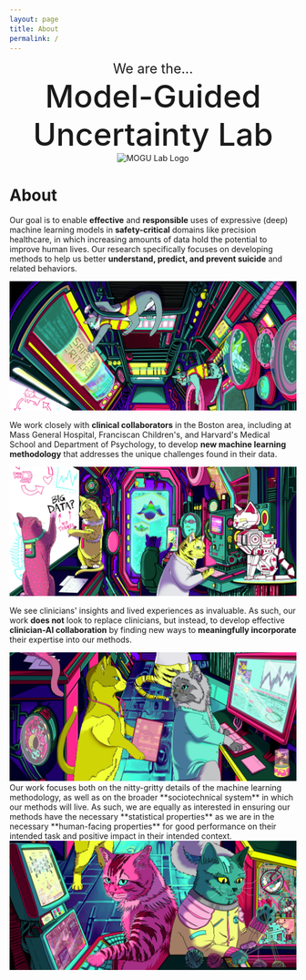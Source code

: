 ```yaml
---
layout: page
title: About
permalink: /
---
```



<div class="container">
<div class="row align-items-center">
<div markdown="1" class="col-lg-6 about-box">

<div>
<center>
<span style="font-size:calc(100% + 1.0vw); font-weight: 400;">We are the...</span><br/>
<span style="font-size:calc(100% + 4.3vw); font-weight: 550;">Model-Guided<br/>Uncertainty Lab</span>
</center>
</div>

</div>
<div class="col-lg-6 about-box">

<center>
<img style="max-width: 320px;" src="{{ site.author.image }}" alt="MOGU Lab Logo">
</center>

</div>
</div>
</div>


# About

<div class="container">
<div class="row">
<div markdown="1" class="col-lg-6 about-box">

Our goal is to enable **effective** and **responsible** uses of expressive (deep) machine learning models in **safety-critical** domains like precision healthcare, in which increasing amounts of data hold the potential to improve human lives. Our research specifically focuses on developing methods to help us better **understand, predict, and prevent suicide** and related behaviors.    

</div>
<div class="col-lg-6 about-box">
<img class="about-img" style="margin: 0px;" src="/assets/img/about_01.jpg" alt="Illustration of cats working on research together at MOGU Lab" />
</div>
</div>

<div class="row">
<div markdown="1" class="col-lg-6 about-box">

We work closely with **clinical collaborators** in the Boston area, including at Mass General Hospital, Franciscan Children's, and Harvard's Medical School and Department of Psychology, to develop **new machine learning methodology** that addresses the unique challenges found in their data. 

</div>
<div class="col-lg-6 about-box">
<img class="about-img" style="margin: 0px;" src="/assets/img/about_02.jpg" alt="Illustration of cats working on research together at MOGU Lab" />
</div>
</div>

<div class="row">
<div markdown="1" class="col-lg-6 about-box">

We see clinicians' insights and lived experiences as invaluable. As such, our work **does not** look to replace clinicians, but instead, to develop effective **clinician-AI collaboration** by finding new ways to **meaningfully incorporate** their expertise into our methods.

</div>
<div class="col-lg-6 about-box">
<img class="about-img" style="margin: 0px;" src="/assets/img/about_03.jpg" alt="Illustration of cats working on research together at MOGU Lab" />
</div>
</div>

<div class="row">
<div markdown="1" class="col-lg-6 about-box">
Our work focuses both on the nitty-gritty details of the machine learning methodology, as well as on the broader **sociotechnical system** in which our methods will live. As such, we are equally as interested in ensuring our methods have the necessary **statistical properties** as we are in the necessary **human-facing properties** for good performance on their intended task and positive impact in their intended context. 
</div>
<div class="col-lg-6 about-box">
<img class="about-img" style="margin: 0px;" src="/assets/img/about_04.jpg" alt="Illustration of cats working on research together at MOGU Lab" />
</div>
</div>

</div>

<br/>

